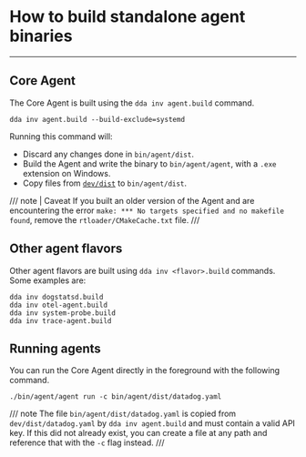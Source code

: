 # How to build standalone agent binaries

-----

## Core Agent

The Core Agent is built using the `dda inv agent.build` command.

```
dda inv agent.build --build-exclude=systemd
```

Running this command will:

- Discard any changes done in `bin/agent/dist`.
- Build the Agent and write the binary to `bin/agent/agent`, with a `.exe` extension on Windows.
- Copy files from [`dev/dist`](https://github.com/DataDog/datadog-agent/blob/main/dev/dist/README.md) to `bin/agent/dist`.

/// note | Caveat
If you built an older version of the Agent and are encountering the error `make: *** No targets specified and no makefile found`, remove the `rtloader/CMakeCache.txt` file.
///

## Other agent flavors

Other agent flavors are built using `dda inv <flavor>.build` commands. Some examples are:

```
dda inv dogstatsd.build
dda inv otel-agent.build
dda inv system-probe.build
dda inv trace-agent.build
```

## Running agents

You can run the Core Agent directly in the foreground with the following command.

```
./bin/agent/agent run -c bin/agent/dist/datadog.yaml
```

/// note
The file `bin/agent/dist/datadog.yaml` is copied from `dev/dist/datadog.yaml` by `dda inv agent.build` and must contain a valid API key. If this did not already exist, you can create a file at any path and reference that with the `-c` flag instead.
///
